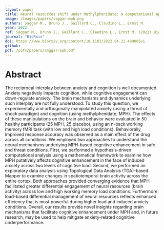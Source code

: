 ```yaml
---
layout: paper
title: Neural resources shift under Methylphenidate: a computational approach to examine anxiety-cognition interplay
image: /images/papers/saggar-mph.png
authors: Saggar M., Bruno J., Gaillard C., Claudino L., Ernst M.
year: 2022
ref: Saggar M., Bruno J., Gaillard C., Claudino L., Ernst M. (2022) BioRxiv
journal: "BioRxiv"
doi: https://www.biorxiv.org/content/10.1101/2022.04.21.489066v1
github:
pdf: /pdfs/papers/saggar-mph.pdf
---
```


# Abstract
The reciprocal interplay between anxiety and cognition is well documented. Anxiety negatively impacts cognition, while cognitive engagement can down-regulate anxiety. The brain mechanisms and dynamics underlying such interplay are not fully understood. To study this question, we experimentally and orthogonally manipulated anxiety (using a threat of shock paradigm) and cognition (using methylphenidate; MPH). The effects of these manipulations on the brain and behavior were evaluated in 50 healthy participants (25 MPH, 25 placebo), using an n-back working memory fMRI task (with low and high load conditions). Behaviorally, improved response accuracy was observed as a main effect of the drug across all conditions. We employed two approaches to understand the neural mechanisms underlying MPH-based cognitive enhancement in safe and threat conditions. First, we performed a hypothesis-driven computational analysis using a mathematical framework to examine how MPH putatively affects cognitive enhancement in the face of induced anxiety across two levels of cognitive load. Second, we performed an exploratory data analysis using Topological Data Analysis (TDA)-based Mapper to examine changes in spatiotemporal brain activity across the entire cortex. Both approaches provided converging evidence that MPH facilitated greater differential engagement of neural resources (brain activity) across low and high working memory load conditions. Furthermore, load-based differential management of neural resources reflects enhanced efficiency that is most powerful during higher load and induced anxiety conditions. Overall, our results provide novel insights regarding brain mechanisms that facilitate cognitive enhancement under MPH and, in future research, may be used to help mitigate anxiety-related cognitive underperformance.
